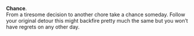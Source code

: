 **Chance**.  
From a tiresome decision to another chore take a chance someday. Follow your original detour this might backfire pretty much the same but you won’t have regrets on any other day.
